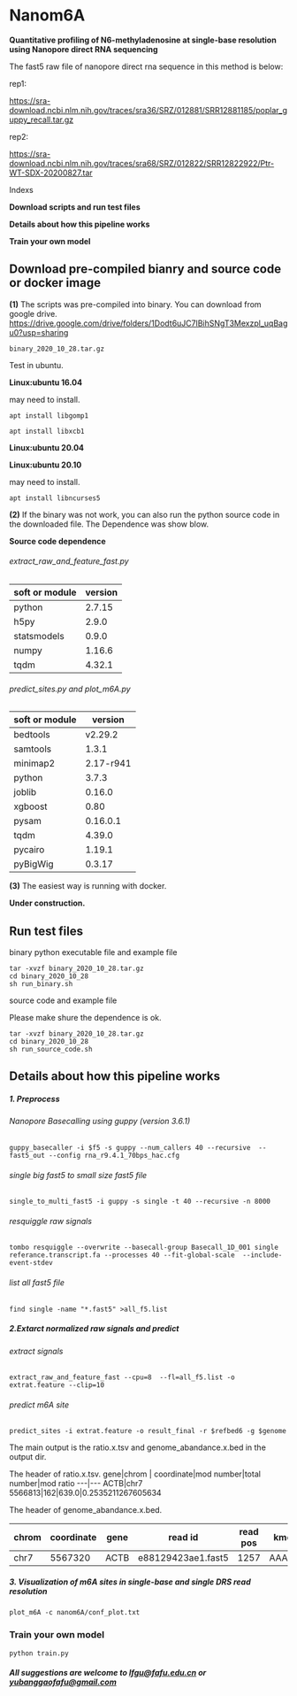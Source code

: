 # Nanom6A

**Quantitative profiling of N6-methyladenosine at single-base resolution using Nanopore direct RNA sequencing**

The fast5 raw file of nanopore direct rna sequence  in this method is below:

rep1:

https://sra-download.ncbi.nlm.nih.gov/traces/sra36/SRZ/012881/SRR12881185/poplar_guppy_recall.tar.gz

rep2:

https://sra-download.ncbi.nlm.nih.gov/traces/sra68/SRZ/012822/SRR12822922/Ptr-WT-SDX-20200827.tar

Indexs

**Download scripts and run test files**

**Details about how this pipeline works**

**Train your own model**
## Download  pre-compiled bianry and source code or docker image

**(1)**
The scripts was pre-compiled into binary. You can download from google drive.
https://drive.google.com/drive/folders/1Dodt6uJC7lBihSNgT3Mexzpl_uqBagu0?usp=sharing
 ```
binary_2020_10_28.tar.gz
 ```

Test in  ubuntu.


**Linux:ubuntu 16.04**

may need to install.

 ```
apt install libgomp1

apt install libxcb1
```

**Linux:ubuntu 20.04**


**Linux:ubuntu 20.10**

may need to install.
 ```
apt install libncurses5
 ```

**(2)**
 If the binary was not work, you can also run the python source code in the downloaded file. The Dependence was show blow.


**Source code dependence**

###### extract_raw_and_feature_fast.py
soft or module | version
---|---
python                               |2.7.15
h5py                               |2.9.0
statsmodels                        |0.9.0
numpy                              |1.16.6
tqdm                               |4.32.1
######  predict_sites.py and plot_m6A.py


soft or module | version
---|---
bedtools | v2.29.2
samtools | 1.3.1
minimap2 | 2.17-r941
python                               |3.7.3
joblib                        |0.16.0
xgboost                       |0.80
pysam                         |0.16.0.1
tqdm                          |4.39.0
pycairo                       |1.19.1
pyBigWig                      |0.3.17
**(3)**
 The easiest way is running with docker.
 
**Under construction.**

## Run test files

binary python executable file and example file
```
tar -xvzf binary_2020_10_28.tar.gz
cd binary_2020_10_28
sh run_binary.sh
```
source code and example file

Please make shure the dependence is ok.
```
tar -xvzf binary_2020_10_28.tar.gz
cd binary_2020_10_28
sh run_source_code.sh
```

## Details about how this pipeline works
##### 1. Preprocess

###### Nanopore Basecalling using guppy (version 3.6.1)

`guppy_basecaller -i $f5 -s guppy --num_callers 40 --recursive  --fast5_out --config rna_r9.4.1_70bps_hac.cfg `

###### single big fast5 to small size fast5 file

`single_to_multi_fast5 -i guppy -s single -t 40 --recursive -n 8000`

###### resquiggle raw signals

`tombo resquiggle --overwrite --basecall-group Basecall_1D_001 single referance.transcript.fa --processes 40 --fit-global-scale  --include-event-stdev`

###### list all fast5 file

`find single -name "*.fast5" >all_f5.list `

##### 2.Extarct normalized raw signals and predict

###### extract signals

`extract_raw_and_feature_fast --cpu=8  --fl=all_f5.list -o extrat.feature --clip=10` 

###### predict m6A site

`predict_sites -i extrat.feature -o result_final -r $refbed6 -g $genome`
                        
The main output is the ratio.x.tsv and genome_abandance.x.bed in the output dir.

The header of ratio.x.tsv.
gene\|chrom | coordinate\|mod number\|total number\|mod ratio 
---|---
ACTB|chr7	5566813\|162\|639.0\|0.2535211267605634	

The header of genome_abandance.x.bed.

chrom | coordinate|gene| read id|read pos|kmer
---|---|---|---|---|---
chr7|5567320|ACTB	|e88129423ae1.fast5	|1257	|AAACA
##### 3. Visualization of m6A sites in single-base and single DRS read resolution

`plot_m6A -c nanom6A/conf_plot.txt`

### Train your own model

`python train.py`
##### All suggestions are welcome to lfgu@fafu.edu.cn or yubanggaofafu@gmail.com 
